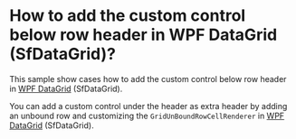 # How to add the custom control below row header in WPF DataGrid (SfDataGrid)?

This sample show cases how to add the custom control below row header in [WPF DataGrid](https://www.syncfusion.com/wpf-controls/datagrid) (SfDataGrid).

You can add a custom control under the header as extra header by adding an unbound row and customizing the `GridUnBoundRowCellRenderer` in [WPF DataGrid](https://www.syncfusion.com/wpf-controls/datagrid) (SfDataGrid).